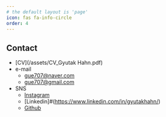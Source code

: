 ```yaml
---
# the default layout is 'page'
icon: fas fa-info-circle
order: 4
---
```


## Contact
* [CV](/assets/CV_Gyutak Hahn.pdf)
* e-mail
  * gue707@naver.com
  * gue707@gmail.com
* SNS
  * [Instagram](https://www.instagram.com/1mtaak)
  * [Linkedin]#(https://www.linkedin.com/in/gyutakhahn/)
  * [Github](https://github.com/HahnGyuTak)
  